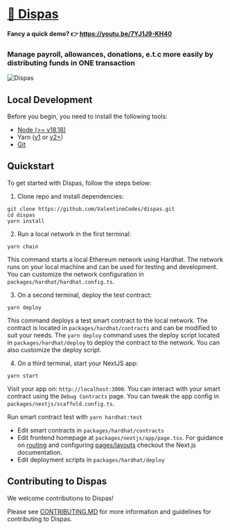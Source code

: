 # [🤑 Dispas](https://dispas.vercel.app)

**Fancy a quick demo? 👉 https://youtu.be/7YJ1J9-KH40**

### Manage payroll, allowances, donations, e.t.c more easily by distributing funds in ONE transaction

![Dispas](https://valentinecodes.github.io/dispas/assets/dispas.png)

## Local Development

Before you begin, you need to install the following tools:

- [Node (>= v18.18)](https://nodejs.org/en/download/)
- Yarn ([v1](https://classic.yarnpkg.com/en/docs/install/) or [v2+](https://yarnpkg.com/getting-started/install))
- [Git](https://git-scm.com/downloads)

## Quickstart

To get started with Dispas, follow the steps below:

1. Clone repo and install dependencies:

```
git clone https://github.com/ValentineCodes/dispas.git
cd dispas
yarn install
```

2. Run a local network in the first terminal:

```
yarn chain
```

This command starts a local Ethereum network using Hardhat. The network runs on your local machine and can be used for testing and development. You can customize the network configuration in `packages/hardhat/hardhat.config.ts`.

3. On a second terminal, deploy the test contract:

```
yarn deploy
```

This command deploys a test smart contract to the local network. The contract is located in `packages/hardhat/contracts` and can be modified to suit your needs. The `yarn deploy` command uses the deploy script located in `packages/hardhat/deploy` to deploy the contract to the network. You can also customize the deploy script.

4. On a third terminal, start your NextJS app:

```
yarn start
```

Visit your app on: `http://localhost:3000`. You can interact with your smart contract using the `Debug Contracts` page. You can tweak the app config in `packages/nextjs/scaffold.config.ts`.

Run smart contract test with `yarn hardhat:test`

- Edit smart contracts in `packages/hardhat/contracts`
- Edit frontend homepage at `packages/nextjs/app/page.tsx`. For guidance on [routing](https://nextjs.org/docs/app/building-your-application/routing/defining-routes) and configuring [pages/layouts](https://nextjs.org/docs/app/building-your-application/routing/pages-and-layouts) checkout the Next.js documentation.
- Edit deployment scripts in `packages/hardhat/deploy`

## Contributing to Dispas

We welcome contributions to Dispas!

Please see [CONTRIBUTING.MD](https://github.com/valentinecodes/dispas/blob/main/CONTRIBUTING.md) for more information and guidelines for contributing to Dispas.
